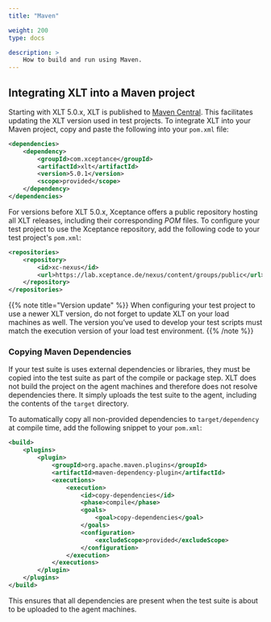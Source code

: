 ```yaml
---
title: "Maven"

weight: 200
type: docs

description: >
    How to build and run using Maven.
---
```


## Integrating XLT into a Maven project

Starting with XLT 5.0.x, XLT is published to [Maven Central](https://search.maven.org/artifact/com.xceptance/xlt). This facilitates updating the XLT version used in test projects. To integrate XLT into your Maven project, copy and paste the following into your `pom.xml` file:

```xml
<dependencies>
    <dependency>
        <groupId>com.xceptance</groupId>
        <artifactId>xlt</artifactId>
        <version>5.0.1</version>
        <scope>provided</scope>
    </dependency>
</dependencies>
```

For versions before XLT 5.0.x, Xceptance offers a public repository hosting all XLT releases, including their corresponding _POM_ files. To configure your test project to use the Xceptance repository, add the following code to your test project's `pom.xml`:

```xml
<repositories>
    <repository>
        <id>xc-nexus</id>
        <url>https://lab.xceptance.de/nexus/content/groups/public</url>
    </repository>
</repositories>
```

{{% note title="Version update" %}}
When configuring your test project to use a newer XLT version, do not forget to update XLT on your load machines as well. The version you’ve used to develop your test scripts must match the execution version of your load test environment.
{{% /note %}}

### Copying Maven Dependencies

If your test suite is uses external dependencies or libraries, they must be copied into the test suite as part of the compile or package step. XLT does not build the project on the agent machines and therefore does not resolve dependencies there. It simply uploads the test suite to the agent, including the contents of the `target` directory.

To automatically copy all non-provided dependencies to `target/dependency` at compile time, add the following snippet to your `pom.xml`:

```xml
<build>
    <plugins>
        <plugin>
            <groupId>org.apache.maven.plugins</groupId>
            <artifactId>maven-dependency-plugin</artifactId>
            <executions>
                <execution>
                    <id>copy-dependencies</id>
                    <phase>compile</phase>
                    <goals>
                        <goal>copy-dependencies</goal>
                    </goals>
                    <configuration>
                        <excludeScope>provided</excludeScope>
                    </configuration>
                </execution>
            </executions>
        </plugin>
    </plugins>
</build>
```

This ensures that all dependencies are present when the test suite is about to be uploaded to the agent machines.